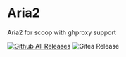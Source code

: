 # Aria2

Aria2 for scoop with ghproxy support

[![Github All Releases](https://img.shields.io/github/downloads/scoop-plus/aria2/total.svg?style=flat-square)](https://github.com/scoop-plus/aria2/releases/latest)
![Gitea Release](https://img.shields.io/gitea/v/release/scoop-plus/aria2)
